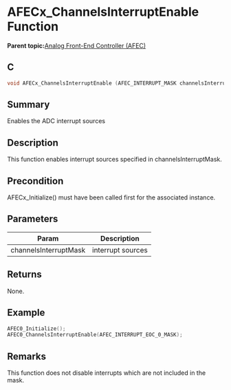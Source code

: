 # AFECx\_ChannelsInterruptEnable Function

**Parent topic:**[Analog Front-End Controller \(AFEC\)](GUID-89A24A8B-C8CE-48B6-9F65-764983A80D78.md)

## C

```c
void AFECx_ChannelsInterruptEnable (AFEC_INTERRUPT_MASK channelsInterruptMask) // x - Instance of the AFEC peripheral
```

## Summary

Enables the ADC interrupt sources

## Description

This function enables interrupt sources specified in channelsInterruptMask.

## Precondition

AFECx\_Initialize\(\) must have been called first for the associated instance.

## Parameters

|Param|Description|
|-----|-----------|
|channelsInterruptMask|interrupt sources|

## Returns

None.

## Example

```c
AFEC0_Initialize();
AFEC0_ChannelsInterruptEnable(AFEC_INTERRUPT_EOC_0_MASK);
```

## Remarks

This function does not disable interrupts which are not included in the mask.

